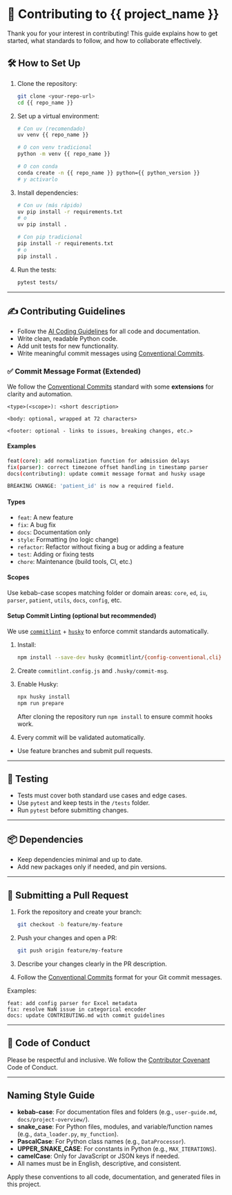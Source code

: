 # 👥 Contributing to {{ project_name }}

Thank you for your interest in contributing! This guide explains how to get started, what standards to follow, and how to collaborate effectively.

## 🛠️ How to Set Up

1. Clone the repository:

    ```bash
    git clone <your-repo-url>
    cd {{ repo_name }}
    ```

2. Set up a virtual environment:

    ```bash
    # Con uv (recomendado)
    uv venv {{ repo_name }}

    # O con venv tradicional
    python -m venv {{ repo_name }}

    # O con conda
    conda create -n {{ repo_name }} python={{ python_version }}
    # y activarlo
    ```

3. Install dependencies:

    ```bash
    # Con uv (más rápido)
    uv pip install -r requirements.txt
    # o
    uv pip install .

    # Con pip tradicional
    pip install -r requirements.txt
    # o
    pip install .
    ```

4. Run the tests:
    ```bash
    pytest tests/
    ```

---

## ✍️ Contributing Guidelines

-   Follow the [AI Coding Guidelines](./AGENTS.md) for all code and documentation.
-   Write clean, readable Python code.
-   Add unit tests for new functionality.
-   Write meaningful commit messages using [Conventional Commits](https://www.conventionalcommits.org/en/v1.0.0/).

### ✅ Commit Message Format (Extended)

We follow the [Conventional Commits](https://www.conventionalcommits.org/en/v1.0.0/) standard with some **extensions** for clarity and automation.

```
<type>(<scope>): <short description>

<body: optional, wrapped at 72 characters>

<footer: optional - links to issues, breaking changes, etc.>
```

#### Examples

```bash
feat(core): add normalization function for admission delays
fix(parser): correct timezone offset handling in timestamp parser
docs(contributing): update commit message format and husky usage

BREAKING CHANGE: 'patient_id' is now a required field.
```

#### Types

-   `feat`: A new feature
-   `fix`: A bug fix
-   `docs`: Documentation only
-   `style`: Formatting (no logic change)
-   `refactor`: Refactor without fixing a bug or adding a feature
-   `test`: Adding or fixing tests
-   `chore`: Maintenance (build tools, CI, etc.)

#### Scopes

Use kebab-case scopes matching folder or domain areas:
`core`, `ed`, `iu`, `parser`, `patient`, `utils`, `docs`, `config`, etc.

#### Setup Commit Linting (optional but recommended)

We use [`commitlint`](https://github.com/conventional-changelog/commitlint) + [`husky`](https://typicode.github.io/husky/) to enforce commit standards automatically.

1. Install:

    ```bash
    npm install --save-dev husky @commitlint/{config-conventional,cli}
    ```

2. Create `commitlint.config.js` and `.husky/commit-msg`.

3. Enable Husky:

    ```bash
    npx husky install
    npm run prepare
    ```

    After cloning the repository run `npm install` to ensure commit hooks work.

4. Every commit will be validated automatically.

-   Use feature branches and submit pull requests.

---

## 🧪 Testing

-   Tests must cover both standard use cases and edge cases.
-   Use `pytest` and keep tests in the `/tests` folder.
-   Run `pytest` before submitting changes.

---

## 📦 Dependencies

-   Keep dependencies minimal and up to date.
-   Add new packages only if needed, and pin versions.

---

## 📩 Submitting a Pull Request

1. Fork the repository and create your branch:

    ```bash
    git checkout -b feature/my-feature
    ```

2. Push your changes and open a PR:

    ```bash
    git push origin feature/my-feature
    ```

3. Describe your changes clearly in the PR description.

4. Follow the [Conventional Commits](https://www.conventionalcommits.org/en/v1.0.0/) format for your Git commit messages.

Examples:

```
feat: add config parser for Excel metadata
fix: resolve NaN issue in categorical encoder
docs: update CONTRIBUTING.md with commit guidelines
```

---

## 🙏 Code of Conduct

Please be respectful and inclusive. We follow the [Contributor Covenant](https://www.contributor-covenant.org/) Code of Conduct.

---

## Naming Style Guide

-   **kebab-case**: For documentation files and folders (e.g., `user-guide.md`, `docs/project-overview/`).
-   **snake_case**: For Python files, modules, and variable/function names (e.g., `data_loader.py`, `my_function`).
-   **PascalCase**: For Python class names (e.g., `DataProcessor`).
-   **UPPER_SNAKE_CASE**: For constants in Python (e.g., `MAX_ITERATIONS`).
-   **camelCase**: Only for JavaScript or JSON keys if needed.
-   All names must be in English, descriptive, and consistent.

Apply these conventions to all code, documentation, and generated files in this project.
